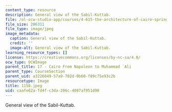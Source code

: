 ```yaml
---
content_type: resource
description: General view of the Sabil-Kuttab.
file: /ol-ocw-studio-app/courses/4-615-the-architecture-of-cairo-spring-2002/caafe62afd4fc3da206c4087af951d90_1158.jpeg
file_size: 206311
file_type: image/jpeg
image_metadata:
  caption: General view of the Sabil-Kuttab.
  credit: ''
  image-alt: General view of the Sabil-Kuttab.
learning_resource_types: []
license: https://creativecommons.org/licenses/by-nc-sa/4.0/
ocw_type: OCWImage
parent_title: 17 - Cairo From Napoleon to Muhammad `Ali
parent_type: CourseSection
parent_uid: a3226049-57a9-702d-0b60-f89c75e93c2b
resourcetype: Image
title: 1158.jpeg
uid: caafe62a-fd4f-c3da-206c-4087af951d90
---
```

General view of the Sabil-Kuttab.